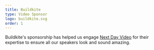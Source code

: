 ```yaml
---
title: Buildkite
type: Video Sponsor
logo: buildkite.svg
order: 1
---
```

Buildkite's sponsorship has helped us engage [Next Day Video](https://nextdayvideo.com/) for their expertise to ensure all our speakers look and sound amazing.
